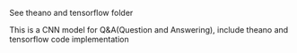 See theano and tensorflow folder

This is a CNN model for Q&A(Question and Answering), include theano and tensorflow code implementation
